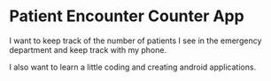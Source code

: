 # Patient Encounter Counter App

I want to keep track of the number of patients I see in the emergency department and keep track with my phone.

I also want to learn a little coding and creating android applications. 
